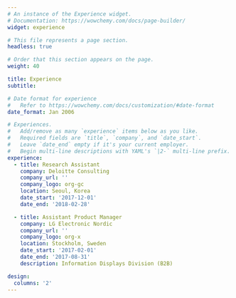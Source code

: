 ```yaml
---
# An instance of the Experience widget.
# Documentation: https://wowchemy.com/docs/page-builder/
widget: experience

# This file represents a page section.
headless: true

# Order that this section appears on the page.
weight: 40

title: Experience
subtitle:

# Date format for experience
#   Refer to https://wowchemy.com/docs/customization/#date-format
date_format: Jan 2006

# Experiences.
#   Add/remove as many `experience` items below as you like.
#   Required fields are `title`, `company`, and `date_start`.
#   Leave `date_end` empty if it's your current employer.
#   Begin multi-line descriptions with YAML's `|2-` multi-line prefix.
experience:
  - title: Research Assistant
    company: Deloitte Consulting
    company_url: ''
    company_logo: org-gc
    location: Seoul, Korea
    date_start: '2017-12-01'
    date_end: '2018-02-28'

  - title: Assistant Product Manager
    company: LG Electronic Nordic
    company_url: ''
    company_logo: org-x
    location: Stockholm, Sweden
    date_start: '2017-02-01'
    date_end: '2017-08-31'
    description: Information Displays Division (B2B)

design:
  columns: '2'
---
```

